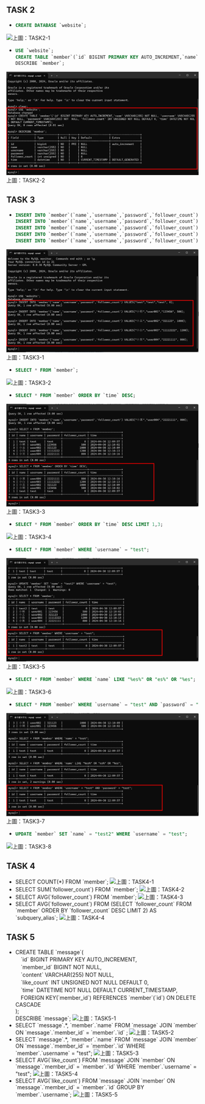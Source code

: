 ## TASK 2
- ```SQL
  CREATE DATABASE `website`;
  ```
<img src="./Screenshot/TASK 2/TASK2-1.jpg">上圖：TASK2-1</img>
- ```SQL
  USE `website`;
  CREATE TABLE `member`(`id` BIGINT PRIMARY KEY AUTO_INCREMENT,`name` VARCHAR(255) NOT NULL, `username` VARCHAR(255) NOT NULL, `password` VARCHAR(255) NOT  NULL, `follower_count` INT     UNSIGNED NOT NULL DEFAULT 0, `time` DATETIME NOT NULL DEFAULT CURRENT_TIMESTAMP);
  DESCRIBE `member`;
  ```
<img src="./Screenshot/TASK 2/TASK2-2.jpg">上圖：TASK2-2</img>
## TASK 3
- ```SQL
  INSERT INTO `member`(`name`,`username`,`password`,`follower_count`) VALUES("test","test","test", 0);
  INSERT INTO `member`(`name`,`username`,`password`,`follower_count`) VALUES("小明","user001","123456", 500); 
  INSERT INTO `member`(`name`,`username`,`password`,`follower_count`) VALUES("小美","user002","321123", 1000);
  INSERT INTO `member`(`name`,`username`,`password`,`follower_count`) VALUES("小白","user003","11112222", 1200);
  INSERT INTO `member`(`name`,`username`,`password`,`follower_count`) VALUES("小黑","user004","22221111", 800);```
<img src="./Screenshot/TASK 3/TASK3-1.jpg">上圖：TASK3-1</img>
- ```SQL
  SELECT * FROM `member`;
  ```
<img src="./Screenshot/TASK 3/TASK3-2.jpg">上圖：TASK3-2</img>
- ```SQL
  SELECT * FROM `member` ORDER BY `time` DESC;
  ```
<img src="./Screenshot/TASK 3/TASK3-3.jpg">上圖：TASK3-3</img>
- ```SQL
  SELECT * FROM `member` ORDER BY `time` DESC LIMIT 1,3;
  ```
<img src="./Screenshot/TASK 3/TASK3-4.jpg">上圖：TASK3-4</img>
- ```SQL
  SELECT * FROM `member` WHERE `username` = "test";
  ```
<img src="./Screenshot/TASK 3/TASK3-5.jpg">上圖：TASK3-5</img>
- ```SQL
  SELECT * FROM `member` WHERE `name` LIKE "%es%" OR "es%" OR "%es";
  ```
<img src="./Screenshot/TASK 3/TASK3-6.jpg">上圖：TASK3-6</img>
- ```SQL
  SELECT * FROM `member` WHERE `username` = "test" AND `password` = "test";
  ```
<img src="./Screenshot/TASK 3/TASK3-7.jpg">上圖：TASK3-7</img>
- ```SQL
  UPDATE `member` SET `name` = "test2" WHERE `username` = "test";
  ```
<img src="./Screenshot/TASK 3/TASK3-8.jpg">上圖：TASK3-8</img>
## TASK 4
- SELECT COUNT(*) FROM \`member\`;
<img src="./Screenshot/TASK 4/TASK4-1.jpg">上圖：TASK4-1</img>
- SELECT SUM(\`follower_count\`) FROM \`member\`;
<img src="./Screenshot/TASK 4/TASK4-2.jpg">上圖：TASK4-2</img>
- SELECT AVG(\`follower_count\`) FROM \`member\`;
<img src="./Screenshot/TASK 4/TASK4-3.jpg">上圖：TASK4-3</img>
- SELECT AVG(\`follower_count\`) FROM (SELECT \`follower_count\` FROM \`member\` ORDER BY \`follower_count\` DESC LIMIT 2) AS \`subquery_alias\`;
<img src="./Screenshot/TASK 4/TASK4-4.jpg">上圖：TASK4-4</img>
## TASK 5
- CREATE TABLE \`message\`(<br>　\`id\` BIGINT PRIMARY KEY AUTO_INCREMENT,<br>　\`member_id\` BIGINT NOT NULL,<br>　\`content\` VARCHAR(255) NOT NULL,<br>　\`like_count\` INT UNSIGNED NOT NULL DEFAULT 0,<br>　\`time\` DATETIME NOT NULL DEFAULT CURRENT_TIMESTAMP,<br>　FOREIGN KEY(\`member_id\`) REFERENCES \`member\`(\`id\`) ON DELETE CASCADE<br>);<br>
DESCRIBE \`message\`;
<img src="./Screenshot/TASK 5/TASK5-1.jpg">上圖：TASK5-1</img>
- SELECT \`message\`.*, \`member\`.\`name\` FROM \`message\` JOIN \`member\` ON \`message\`.\`member_id\` = \`member\`.\`id\` ;
<img src="./Screenshot/TASK 5/TASK5-2.jpg">上圖：TASK5-2</img>
- SELECT \`message\`.*, \`member\`.\`name\` FROM \`message\` JOIN \`member\` ON \`message\`.\`member_id\` = \`member\`.\`id\` WHERE \`member\`.\`username\` = "test";
<img src="./Screenshot/TASK 5/TASK5-3.jpg">上圖：TASK5-3</img>
- SELECT AVG(\`like_count\`) FROM \`message\` JOIN \`member\` ON \`message\`.\`member_id\` = \`member\`.\`id\` WHERE \`member\`.\`username\` = "test";
<img src="./Screenshot/TASK 5/TASK5-4.jpg">上圖：TASK5-4</img>
- SELECT AVG(\`like_count\`) FROM \`message\` JOIN \`member\` ON \`message\`.\`member_id\` = \`member\`.\`id\` GROUP BY \`member\`.\`username\`;
<img src="./Screenshot/TASK 5/TASK5-5.jpg">上圖：TASK5-5</img>
